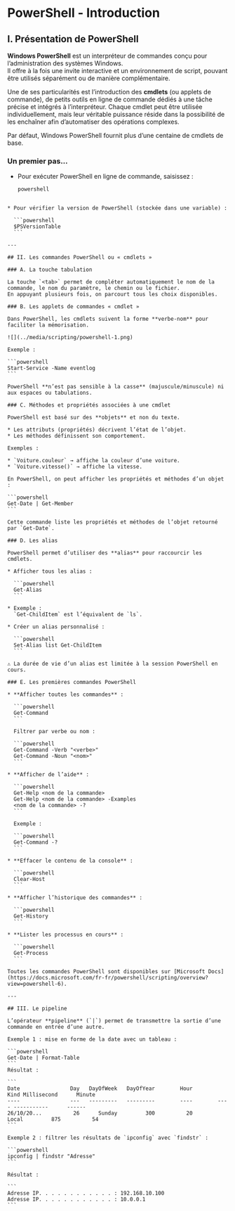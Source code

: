 # PowerShell - Introduction

## I. Présentation de PowerShell

**Windows PowerShell** est un interpréteur de commandes conçu pour l’administration des systèmes Windows.  
Il offre à la fois une invite interactive et un environnement de script, pouvant être utilisés séparément ou de manière complémentaire.  

Une de ses particularités est l’introduction des **cmdlets** (ou applets de commande), de petits outils en ligne de commande dédiés à une tâche précise et intégrés à l’interpréteur. Chaque cmdlet peut être utilisée individuellement, mais leur véritable puissance réside dans la possibilité de les enchaîner afin d’automatiser des opérations complexes.  

Par défaut, Windows PowerShell fournit plus d’une centaine de cmdlets de base.  

### Un premier pas…
- Pour exécuter PowerShell en ligne de commande, saisissez :  
  ```powershell
  powershell
````

* Pour vérifier la version de PowerShell (stockée dans une variable) :

  ```powershell
  $PSVersionTable
  ```

---

## II. Les commandes PowerShell ou « cmdlets »

### A. La touche tabulation

La touche `<tab>` permet de compléter automatiquement le nom de la commande, le nom du paramètre, le chemin ou le fichier.
En appuyant plusieurs fois, on parcourt tous les choix disponibles.

### B. Les applets de commandes « cmdlet »

Dans PowerShell, les cmdlets suivent la forme **verbe-nom** pour faciliter la mémorisation.

![](../media/scripting/powershell-1.png)

Exemple :

```powershell
Start-Service -Name eventlog
```

PowerShell **n’est pas sensible à la casse** (majuscule/minuscule) ni aux espaces ou tabulations.

### C. Méthodes et propriétés associées à une cmdlet

PowerShell est basé sur des **objets** et non du texte.

* Les attributs (propriétés) décrivent l’état de l’objet.
* Les méthodes définissent son comportement.

Exemples :

* `Voiture.couleur` → affiche la couleur d’une voiture.
* `Voiture.vitesse()` → affiche la vitesse.

En PowerShell, on peut afficher les propriétés et méthodes d’un objet :

```powershell
Get-Date | Get-Member
```

Cette commande liste les propriétés et méthodes de l’objet retourné par `Get-Date`.

### D. Les alias

PowerShell permet d’utiliser des **alias** pour raccourcir les cmdlets.

* Afficher tous les alias :

  ```powershell
  Get-Alias
  ```

* Exemple :
  `Get-ChildItem` est l’équivalent de `ls`.

* Créer un alias personnalisé :

  ```powershell
  Set-Alias list Get-ChildItem
  ```

⚠️ La durée de vie d’un alias est limitée à la session PowerShell en cours.

### E. Les premières commandes PowerShell

* **Afficher toutes les commandes** :

  ```powershell
  Get-Command
  ```

  Filtrer par verbe ou nom :

  ```powershell
  Get-Command -Verb "<verbe>"
  Get-Command -Noun "<nom>"
  ```

* **Afficher de l’aide** :

  ```powershell
  Get-Help <nom de la commande>
  Get-Help <nom de la commande> -Examples
  <nom de la commande> -?
  ```

  Exemple :

  ```powershell
  Get-Command -?
  ```

* **Effacer le contenu de la console** :

  ```powershell
  Clear-Host
  ```

* **Afficher l’historique des commandes** :

  ```powershell
  Get-History
  ```

* **Lister les processus en cours** :

  ```powershell
  Get-Process
  ```

Toutes les commandes PowerShell sont disponibles sur [Microsoft Docs](https://docs.microsoft.com/fr-fr/powershell/scripting/overview?view=powershell-6).

---

## III. Le pipeline

L’opérateur **pipeline** (`|`) permet de transmettre la sortie d’une commande en entrée d’une autre.

Exemple 1 : mise en forme de la date avec un tableau :

```powershell
Get-Date | Format-Table
```
Résultat :

```
Date                Day   DayOfWeek   DayOfYear        Hour        Kind Millisecond      Minute       
----                ---   ---------   ---------        ----        ---- -----------      ------       
26/10/20...          26      Sunday         300          20       Local         875          54
```

Exemple 2 : filtrer les résultats de `ipconfig` avec `findstr` :

```powershell
ipconfig | findstr "Adresse"
```

Résultat :

```
Adresse IP. . . . . . . . . . . . : 192.168.10.100
Adresse IP. . . . . . . . . . . . : 10.0.0.1
```
